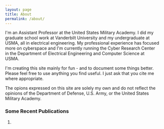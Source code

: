 ```yaml
---
layout: page
title: About
permalink: /about/
---
```


I'm an Assistant Professor at the United States Military Academy. I did my graduate school work at Vanderbilt University and my undergraduate at USMA, all in electrical engineering. My professional experience has focused more on cyberspace and I'm currently running the Cyber Research Center in the Department of Electrical Engineering and Computer Science at USMA. 

I'm creating this site mainly for fun - and to document some things better. Please feel free to use anything you find useful. I just ask that you cite me where appropriate. 

The opions expressed on this site are solely my own and do not reflect the opinions of the Department of Defense, U.S. Army, or the United States Military Academy. 

### Some Recent Publications 

1. 

